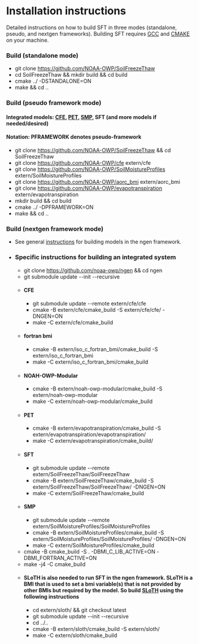 # Installation instructions

Detailed instructions on how to build SFT in three modes (standalone, pseudo, and nextgen frameworks). Building SFT requires [GCC](https://gcc.gnu.org) and [CMAKE](https://cmake.org/) on your machine.

### Build (standalone mode)
 - git clone https://github.com/NOAA-OWP/SoilFreezeThaw
 - cd SoilFreezeThaw && mkdir build && cd build
 - cmake ../ -DSTANDALONE=ON
 - make && cd ..


### Build (pseudo framework mode)
#### Integrated models: [CFE](https://github.com/NOAA-OWP/cfe/), [PET](https://github.com/NOAA-OWP/evapotranspiration), [SMP]( https://github.com/NOAA-OWP/SoilMoistureProfiles), SFT (and more models if needed/desired)
#### Notation: PFRAMEWORK denotes pseudo-framework

 - git clone https://github.com/NOAA-OWP/SoilFreezeThaw && cd SoilFreezeThaw
 - git clone https://github.com/NOAA-OWP/cfe extern/cfe
 - git clone https://github.com/NOAA-OWP/SoilMoistureProfiles extern/SoilMoistureProfiles
 - git clone https://github.com/NOAA-OWP/aorc_bmi extern/aorc_bmi
 - git clone https://github.com/NOAA-OWP/evapotranspiration extern/evapotranspiration
 - mkdir build && cd build
 - cmake ../ -DPFRAMEWORK=ON
 - make && cd ..


### Build (nextgen framework mode)
- See general [instructions](https://github.com/NOAA-OWP/ngen/wiki/NGen-Tutorial#running-cfe) for building models in the ngen framework. 
- ### Specific instructions for building an integrated system
  - git clone https://github.com/noaa-owp/ngen && cd ngen
  - git submodule update --init --recursive
  - #### CFE
    - git submodule update --remote extern/cfe/cfe 
    - cmake -B extern/cfe/cmake_build -S extern/cfe/cfe/ -DNGEN=ON
    - make -C extern/cfe/cmake_build
  - #### fortran bmi
    - cmake -B extern/iso_c_fortran_bmi/cmake_build -S extern/iso_c_fortran_bmi
    - make -C extern/iso_c_fortran_bmi/cmake_build
  - #### NOAH-OWP-Modular
    - cmake -B extern/noah-owp-modular/cmake_build -S extern/noah-owp-modular
    - make -C extern/noah-owp-modular/cmake_build
  - #### PET
    - cmake -B extern/evapotranspiration/cmake_build -S extern/evapotranspiration/evapotranspiration/
    - make -C extern/evapotranspiration/cmake_build/
  - #### SFT
    - git submodule update --remote extern/SoilFreezeThaw/SoilFreezeThaw  
    - cmake -B extern/SoilFreezeThaw/cmake_build -S extern/SoilFreezeThaw/SoilFreezeThaw/ -DNGEN=ON
    - make -C extern/SoilFreezeThaw/cmake_build
  - #### SMP
    - git submodule update --remote extern/SoilMoistureProfiles/SoilMoistureProfiles
    - cmake -B extern/SoilMoistureProfiles/cmake_build -S extern/SoilMoistureProfiles/SoilMoistureProfiles/ -DNGEN=ON
    - make -C extern/SoilMoistureProfiles/cmake_build
  - cmake -B cmake_build -S . -DBMI_C_LIB_ACTIVE=ON -DBMI_FORTRAN_ACTIVE=ON
  - make -j4 -C cmake_build
  - #### SLoTH is also needed to run SFT in the ngen framework. SLoTH is a BMI that is used to set a bmi variable(s) that is not provided by other BMIs but required by the model. So build [SLoTH](https://github.com/NOAA-OWP/SLoTH) using the following instructions
    - cd extern/sloth/ && git checkout latest 
    - git submodule update --init --recursive
    - cd ../..
    - cmake -B extern/sloth/cmake_build -S extern/sloth/
    - make -C extern/sloth/cmake_build
